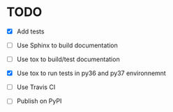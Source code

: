 # TODO

 - [x] Add tests
 - [ ] Use Sphinx to build documentation
 - [ ] Use tox to build/test documentation
 - [x] Use tox to run tests in py36 and py37 environnemnt
 - [ ] Use Travis CI
 - [ ] Publish on PyPI
 